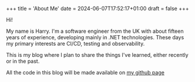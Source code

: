 +++
title = 'About Me'
date = 2024-06-07T17:52:17+01:00
draft = false
+++

Hi!

My name is Harry. I'm a software engineer from the UK with about fifteen years of experience, developing mainly in .NET technologies. These days my primary interests are CI/CD, testing and observability.

This is my blog where I plan to share the things I've learned, either recently or in the past.

All the code in this blog will be made available on [my github page](https://github.com/IrrelevantElephant)
